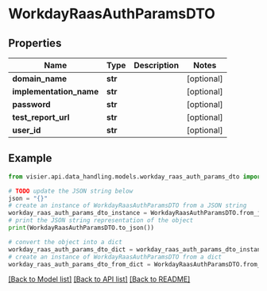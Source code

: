 # WorkdayRaasAuthParamsDTO


## Properties

Name | Type | Description | Notes
------------ | ------------- | ------------- | -------------
**domain_name** | **str** |  | [optional] 
**implementation_name** | **str** |  | [optional] 
**password** | **str** |  | [optional] 
**test_report_url** | **str** |  | [optional] 
**user_id** | **str** |  | [optional] 

## Example

```python
from visier.api.data_handling.models.workday_raas_auth_params_dto import WorkdayRaasAuthParamsDTO

# TODO update the JSON string below
json = "{}"
# create an instance of WorkdayRaasAuthParamsDTO from a JSON string
workday_raas_auth_params_dto_instance = WorkdayRaasAuthParamsDTO.from_json(json)
# print the JSON string representation of the object
print(WorkdayRaasAuthParamsDTO.to_json())

# convert the object into a dict
workday_raas_auth_params_dto_dict = workday_raas_auth_params_dto_instance.to_dict()
# create an instance of WorkdayRaasAuthParamsDTO from a dict
workday_raas_auth_params_dto_from_dict = WorkdayRaasAuthParamsDTO.from_dict(workday_raas_auth_params_dto_dict)
```
[[Back to Model list]](../README.md#documentation-for-models) [[Back to API list]](../README.md#documentation-for-api-endpoints) [[Back to README]](../README.md)


